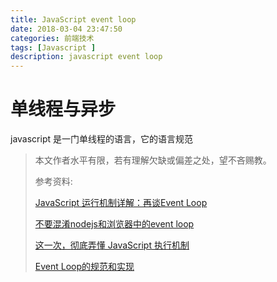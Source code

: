 ```yaml
---
title: JavaScript event loop
date: 2018-03-04 23:47:50
categories: 前端技术
tags: [Javascript ]
description: javascript event loop
---
```


# 单线程与异步

javascript 是一门单线程的语言，它的语言规范

> 本文作者水平有限，若有理解欠缺或偏差之处，望不吝赐教。
>
> 参考资料:
>
> [JavaScript 运行机制详解：再谈Event Loop](http://www.ruanyifeng.com/blog/2014/10/event-loop.html)
>
> [不要混淆nodejs和浏览器中的event loop](https://cnodejs.org/topic/5a9108d78d6e16e56bb80882#5a98d9a2ce1c90bc44c445af)
>
> [这一次，彻底弄懂 JavaScript 执行机制](http://link.zhihu.com/?target=https%3A//juejin.im/post/59e85eebf265da430d571f89)
>
> [Event Loop的规范和实现](https://zhuanlan.zhihu.com/p/33087629)

